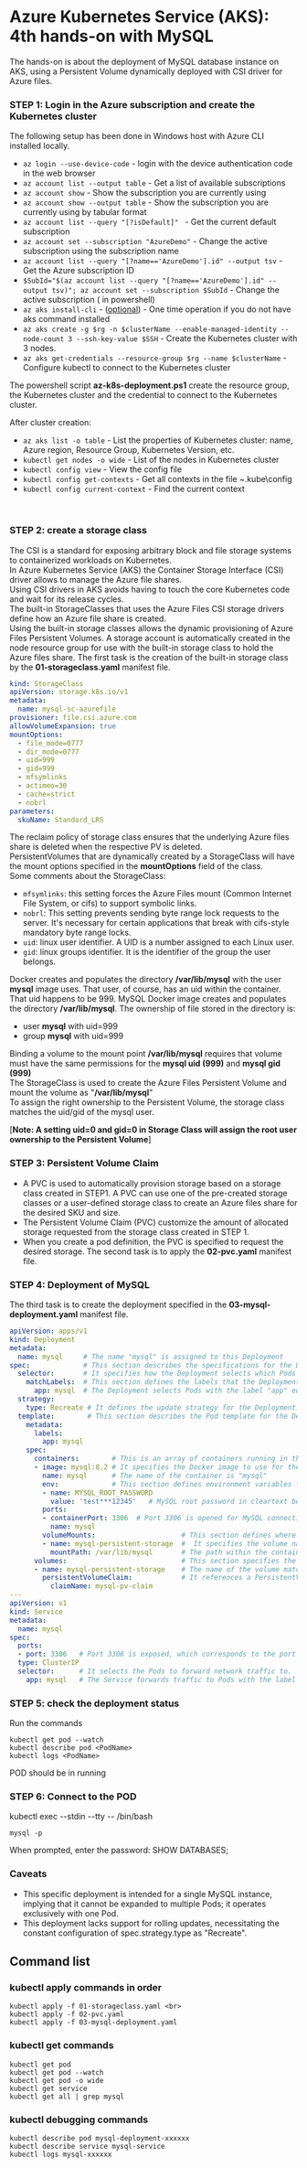 
<properties
pageTitle= 'AKS: hands-on with MySQL'
description= "AKS: hands-on with MySQL"
services="AKS"
documentationCenter="https://github.com/fabferri/"
authors="fabferri"
editor="fabferri"/>

<tags
   ms.service="AKS"
   ms.devlang="AKS"
   ms.topic="article"
   ms.tgt_pltfrm="AKS"
   ms.workload="AKS"
   ms.date="11/12/2023"
   ms.author="fabferri" />

# Azure Kubernetes Service (AKS): 4th hands-on with MySQL
The hands-on is about the deployment of MySQL database instance on AKS, using a Persistent Volume dynamically deployed with CSI driver for Azure files. <br>

### <a name="login in azure subscription"></a> STEP 1: Login in the Azure subscription and create the Kubernetes cluster
The following setup has been done in Windows host with Azure CLI installed locally.

- `az login --use-device-code` - login with the device authentication code in the web browser
- `az account list --output table` - Get a list of available subscriptions <br>
- `az account show` - Show the subscription you are currently using <br>
- `az account show --output table` - Show the subscription you are currently using by tabular format <br>
- `az account list --query "[?isDefault]" ` - Get the current default subscription <br>
- `az account set --subscription "AzureDemo"` - Change the active subscription using the subscription name 
- `az account list --query "[?name=='AzureDemo'].id" --output tsv` - Get the Azure subscription ID
- `$SubId="$(az account list --query "[?name=='AzureDemo'].id" --output tsv)"; az account set --subscription $SubId`  - Change the active subscription ( in powershell)
- `az aks install-cli` - (<ins>optional</ins>) - One time operation if you do not have aks command installed 
- `az aks create -g $rg -n $clusterName --enable-managed-identity --node-count 3 --ssh-key-value $SSH` - Create the Kubernetes cluster with 3 nodes.
- `az aks get-credentials --resource-group $rg --name $clusterName` - Configure kubectl to connect to the Kubernetes cluster

The powershell script **az-k8s-deployment.ps1** create the resource group, the Kubernetes cluster and the credential to connect to the Kubernetes cluster. 

After cluster creation: 
- `az aks list -o table` - List the properties of Kubernetes cluster: name, Azure region, Resource Group, Kubernetes Version, etc.
- `kubectl get nodes -o wide` - List of the nodes in Kubernetes cluster 
- `kubectl config view` - View the config file 
- `kubectl config get-contexts` - Get all contexts in the file ~\.kube\config
- `kubectl config current-context` - Find the current context
<br>

### <a name="create a storage class"></a> STEP 2: create a storage class
The CSI is a standard for exposing arbitrary block and file storage systems to containerized workloads on Kubernetes. <br>
In Azure Kubernetes Service (AKS) the Container Storage Interface (CSI) driver allows to manage the Azure file shares. <br>
Using CSI drivers in AKS avoids having to touch the core Kubernetes code and wait for its release cycles. <br>
The built-in StorageClasses that uses the Azure Files CSI storage drivers define how an Azure file share is created. <br>
Using the built-in storage classes allows the dynamic provisioning of Azure Files Persistent Volumes. A storage account is automatically created in the node resource group for use with the built-in storage class to hold the Azure files share.
The first task is the creation of the built-in storage class by the **01-storageclass.yaml** manifest file.

```yaml
kind: StorageClass
apiVersion: storage.k8s.io/v1
metadata:
  name: mysql-sc-azurefile
provisioner: file.csi.azure.com
allowVolumeExpansion: true
mountOptions:
  - file_mode=0777
  - dir_mode=0777
  - uid=999
  - gid=999
  - mfsymlinks
  - actimeo=30
  - cache=strict
  - nobrl
parameters:
  skuName: Standard_LRS
```
The reclaim policy of storage class ensures that the underlying Azure files share is deleted when the respective PV is deleted. <br>
PersistentVolumes that are dynamically created by a StorageClass will have the mount options specified in the **mountOptions** field of the class. <br>
Some comments about the StorageClass:
- `mfsymlinks`: this setting forces the Azure Files mount (Common Internet File System, or cifs) to support symbolic links. <br>
- `nobrl`: This setting prevents sending byte range lock requests to the server. It's necessary for certain applications that break with cifs-style mandatory byte range locks. <br>
- `uid`: linux user identifier. A UID is a number assigned to each Linux user.
- `gid`: linux groups identifier. It is the identifier of the group the user belongs.


Docker creates and populates the directory **/var/lib/mysql** with the user **mysql** image uses. That user, of course, has an uid within the container. That uid happens to be 999.
MySQL Docker image creates and populates the directory **/var/lib/mysql**. The ownership of file stored in the directory is: 
- user **mysql** with uid=999
- group **mysql** with uid=999 

Binding a volume to the mount point **/var/lib/mysql** requires that volume must have the same permissions for the **mysql uid (999)** and **mysql gid (999)** <br>
The StorageClass is used to create the Azure Files Persistent Volume and mount the volume as "**/var/lib/mysql**" <br>
To assign the right ownership to the Persistent Volume, the storage class matches the uid/gid of the mysql user.

[**Note: A setting uid=0 and gid=0 in Storage Class will assign the root user ownership to the Persistent Volume**] <br>


### <a name="Persistent Volume Claim"></a> STEP 3: Persistent Volume Claim
- A PVC is used to automatically provision storage based on a storage class created in STEP1. A PVC can use one of the pre-created storage classes or a user-defined storage class to create an Azure files share for the desired SKU and size. 
- The Persistent Volume Claim (PVC) customize the amount of allocated storage requested from the storage class created in STEP 1.
- When you create a pod definition, the PVC is specified to request the desired storage.
The second task is to apply the **02-pvc.yaml** manifest file.


### <a name="connecto to the AKS cluster"></a> STEP 4: Deployment of MySQL
The third task is to create the deployment specified in the **03-mysql-deployment.yaml** manifest file.
```yaml
apiVersion: apps/v1
kind: Deployment
metadata:
  name: mysql     # The name "mysql" is assigned to this Deployment
spec:             # This section describes the specifications for the Deployment.
  selector:       # It specifies how the Deployment selects which Pods to manage.
    matchLabels:  # This section defines the labels that the Deployment uses to select Pods to manage
      app: mysql  # The Deployment selects Pods with the label "app" equal to "mysql."
  strategy:
    type: Recreate # It defines the update strategy for the Deployment. “Recreate,” meaning the existing Pods are terminated and new ones are created during updates.
  template:        # This section describes the Pod template for the Deployment.
    metadata:
      labels:
        app: mysql
    spec:
      containers:        # This is an array of containers running in the Pod. In this case, there is one container.
      - image: mysql:8.2 # It specifies the Docker image to use for the container, which is the 8.2 version of MySQL.
        name: mysql      # The name of the container is "mysql"
        env:             # This section defines environment variables for the container.
        - name: MYSQL_ROOT_PASSWORD
          value: 'test***12345'   # MySQL root password in cleartext between ''
        ports:
        - containerPort: 3306  # Port 3306 is opened for MySQL connections.
          name: mysql
        volumeMounts:                     # This section defines where to mount volumes in the container.
        - name: mysql-persistent-storage  #  It specifies the volume name
          mountPath: /var/lib/mysql       # The path within the container where the volume will be mounted. This is typically the location where MySQL stores its data.
      volumes:                            # This section specifies the volumes to be used in the Pod.
      - name: mysql-persistent-storage    # The name of the volume matches the one specified in volumeMounts.
        persistentVolumeClaim:            # It references a PersistentVolumeClaim (PVC) named "mysql-pv-claim". The PVC provides storage resources for the Pod.
          claimName: mysql-pv-claim
---
apiVersion: v1
kind: Service
metadata:
  name: mysql
spec:
  ports:
  - port: 3306   # Port 3306 is exposed, which corresponds to the port that MySQL uses for database connections.
  type: ClusterIP
  selector:      # It selects the Pods to forward network traffic to.
    app: mysql   # The Service forwards traffic to Pods with the label "app" equal to "mysql". These are the Pods managed by the "mysql" Deployment.

```

### <a name="check the POD status"></a> STEP 5: check the deployment status
Run the commands

```console
kubectl get pod --watch
kubectl describe pod <PodName>
kubectl logs <PodName>
```
POD should be in running

### <a name="Connect to the container"></a> STEP 6: Connect to the POD

kubectl exec --stdin --tty <pod> -- /bin/bash

```console
mysql -p
```

When prompted, enter the password:
SHOW DATABASES;

### <a name="Caveats"></a>Caveats
- This specific deployment is intended for a single MySQL instance, implying that it cannot be expanded to multiple Pods; it operates exclusively with one Pod.
- This deployment lacks support for rolling updates, necessitating the constant configuration of spec.strategy.type as "Recreate".

## <a name="Caveats"></a> Command list

### kubectl apply commands in order
    kubectl apply -f 01-storageclass.yaml <br>
    kubectl apply -f 02-pvc.yaml
    kubectl apply -f 03-mysql-deployment.yaml

### kubectl get commands
    kubectl get pod
    kubectl get pod --watch
    kubectl get pod -o wide
    kubectl get service
    kubectl get all | grep mysql

### kubectl debugging commands
    kubectl describe pod mysql-deployment-xxxxxx
    kubectl describe service mysql-service
    kubectl logs mysql-xxxxxx